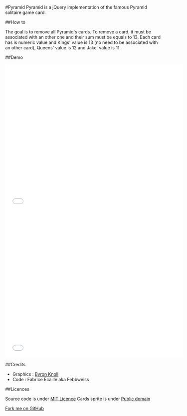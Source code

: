 #Pyramid
Pyramid is a jQuery implementation of the famous Pyramid solitaire game card.


##How to

The goal is to remove all Pyramid's cards.
To remove a card, it must be associated with an other one and their sum must be equals to 13.
Each card has is numeric value and Kings' value is 13 (no need to be associated with an other card), Queens' value is 12 and Jake' value is 11.

##Demo

<object data="/demo/pyramid/index.html" width="570" height="470">
    <embed src="/demo/pyramid/index.html" width="570" height="470"> </embed>
    <iframe scrolling="no" frameborder="0" src="/demo/pyramid/index.html" style="width: 570px; height: 470px; overflow:hidden;">
</iframe>
</object>

##Credits

+ Graphics : [Byron Knoll](http://code.google.com/p/vector-playing-cards)
+ Code : Fabrice Ecaille aka Febbweiss

##Licences

Source code is under [MIT Licence](http://opensource.org/licenses/mit-license.php)
Cards sprite is under [Public domain](http://creativecommons.org/publicdomain/zero/1.0/)


<link rel="stylesheet" href="https://cdnjs.cloudflare.com/ajax/libs/github-fork-ribbon-css/0.2.0/gh-fork-ribbon.min.css" />
<!--[if lt IE 9]>
  <link rel="stylesheet" href="https://cdnjs.cloudflare.com/ajax/libs/github-fork-ribbon-css/0.2.0/gh-fork-ribbon.ie.min.css" />
<![endif]-->
 <a class="github-fork-ribbon" href="https://github.com/Febbweiss/pyramid" target="_blank" title="Fork me on GitHub">Fork me on GitHub</a>